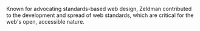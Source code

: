 Known for advocating standards-based web design, Zeldman contributed to the development and spread of web standards, which are critical for the web's open, accessible nature. 